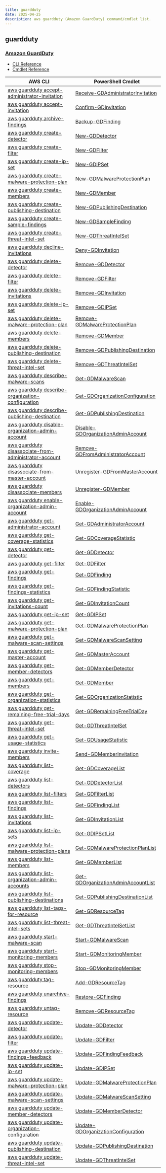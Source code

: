 ```yaml
---
title: guardduty
date: 2025-04-25
description: aws guardduty (Amazon GuardDuty) command/cmdlet list.
---
```


## guardduty

### [Amazon GuardDuty](https://aws.amazon.com/guardduty/)

* [CLI Reference](https://awscli.amazonaws.com/v2/documentation/api/latest/reference/guardduty/index.html)
* [Cmdlet Reference](https://docs.aws.amazon.com/powershell/latest/reference/items/Amazon_GuardDuty_cmdlets.html)

|AWS CLI|PowerShell Cmdlet|
|----|----|
|[aws guardduty accept-administrator-invitation](https://awscli.amazonaws.com/v2/documentation/api/latest/reference/guardduty/accept-administrator-invitation.html)|[Receive-GDAdministratorInvitation](https://docs.aws.amazon.com/powershell/latest/reference/items/Receive-GDAdministratorInvitation.html)|
|[aws guardduty accept-invitation](https://awscli.amazonaws.com/v2/documentation/api/latest/reference/guardduty/accept-invitation.html)|[Confirm-GDInvitation](https://docs.aws.amazon.com/powershell/latest/reference/items/Confirm-GDInvitation.html)|
|[aws guardduty archive-findings](https://awscli.amazonaws.com/v2/documentation/api/latest/reference/guardduty/archive-findings.html)|[Backup-GDFinding](https://docs.aws.amazon.com/powershell/latest/reference/items/Backup-GDFinding.html)|
|[aws guardduty create-detector](https://awscli.amazonaws.com/v2/documentation/api/latest/reference/guardduty/create-detector.html)|[New-GDDetector](https://docs.aws.amazon.com/powershell/latest/reference/items/New-GDDetector.html)|
|[aws guardduty create-filter](https://awscli.amazonaws.com/v2/documentation/api/latest/reference/guardduty/create-filter.html)|[New-GDFilter](https://docs.aws.amazon.com/powershell/latest/reference/items/New-GDFilter.html)|
|[aws guardduty create-ip-set](https://awscli.amazonaws.com/v2/documentation/api/latest/reference/guardduty/create-ip-set.html)|[New-GDIPSet](https://docs.aws.amazon.com/powershell/latest/reference/items/New-GDIPSet.html)|
|[aws guardduty create-malware-protection-plan](https://awscli.amazonaws.com/v2/documentation/api/latest/reference/guardduty/create-malware-protection-plan.html)|[New-GDMalwareProtectionPlan](https://docs.aws.amazon.com/powershell/latest/reference/items/New-GDMalwareProtectionPlan.html)|
|[aws guardduty create-members](https://awscli.amazonaws.com/v2/documentation/api/latest/reference/guardduty/create-members.html)|[New-GDMember](https://docs.aws.amazon.com/powershell/latest/reference/items/New-GDMember.html)|
|[aws guardduty create-publishing-destination](https://awscli.amazonaws.com/v2/documentation/api/latest/reference/guardduty/create-publishing-destination.html)|[New-GDPublishingDestination](https://docs.aws.amazon.com/powershell/latest/reference/items/New-GDPublishingDestination.html)|
|[aws guardduty create-sample-findings](https://awscli.amazonaws.com/v2/documentation/api/latest/reference/guardduty/create-sample-findings.html)|[New-GDSampleFinding](https://docs.aws.amazon.com/powershell/latest/reference/items/New-GDSampleFinding.html)|
|[aws guardduty create-threat-intel-set](https://awscli.amazonaws.com/v2/documentation/api/latest/reference/guardduty/create-threat-intel-set.html)|[New-GDThreatIntelSet](https://docs.aws.amazon.com/powershell/latest/reference/items/New-GDThreatIntelSet.html)|
|[aws guardduty decline-invitations](https://awscli.amazonaws.com/v2/documentation/api/latest/reference/guardduty/decline-invitations.html)|[Deny-GDInvitation](https://docs.aws.amazon.com/powershell/latest/reference/items/Deny-GDInvitation.html)|
|[aws guardduty delete-detector](https://awscli.amazonaws.com/v2/documentation/api/latest/reference/guardduty/delete-detector.html)|[Remove-GDDetector](https://docs.aws.amazon.com/powershell/latest/reference/items/Remove-GDDetector.html)|
|[aws guardduty delete-filter](https://awscli.amazonaws.com/v2/documentation/api/latest/reference/guardduty/delete-filter.html)|[Remove-GDFilter](https://docs.aws.amazon.com/powershell/latest/reference/items/Remove-GDFilter.html)|
|[aws guardduty delete-invitations](https://awscli.amazonaws.com/v2/documentation/api/latest/reference/guardduty/delete-invitations.html)|[Remove-GDInvitation](https://docs.aws.amazon.com/powershell/latest/reference/items/Remove-GDInvitation.html)|
|[aws guardduty delete-ip-set](https://awscli.amazonaws.com/v2/documentation/api/latest/reference/guardduty/delete-ip-set.html)|[Remove-GDIPSet](https://docs.aws.amazon.com/powershell/latest/reference/items/Remove-GDIPSet.html)|
|[aws guardduty delete-malware-protection-plan](https://awscli.amazonaws.com/v2/documentation/api/latest/reference/guardduty/delete-malware-protection-plan.html)|[Remove-GDMalwareProtectionPlan](https://docs.aws.amazon.com/powershell/latest/reference/items/Remove-GDMalwareProtectionPlan.html)|
|[aws guardduty delete-members](https://awscli.amazonaws.com/v2/documentation/api/latest/reference/guardduty/delete-members.html)|[Remove-GDMember](https://docs.aws.amazon.com/powershell/latest/reference/items/Remove-GDMember.html)|
|[aws guardduty delete-publishing-destination](https://awscli.amazonaws.com/v2/documentation/api/latest/reference/guardduty/delete-publishing-destination.html)|[Remove-GDPublishingDestination](https://docs.aws.amazon.com/powershell/latest/reference/items/Remove-GDPublishingDestination.html)|
|[aws guardduty delete-threat-intel-set](https://awscli.amazonaws.com/v2/documentation/api/latest/reference/guardduty/delete-threat-intel-set.html)|[Remove-GDThreatIntelSet](https://docs.aws.amazon.com/powershell/latest/reference/items/Remove-GDThreatIntelSet.html)|
|[aws guardduty describe-malware-scans](https://awscli.amazonaws.com/v2/documentation/api/latest/reference/guardduty/describe-malware-scans.html)|[Get-GDMalwareScan](https://docs.aws.amazon.com/powershell/latest/reference/items/Get-GDMalwareScan.html)|
|[aws guardduty describe-organization-configuration](https://awscli.amazonaws.com/v2/documentation/api/latest/reference/guardduty/describe-organization-configuration.html)|[Get-GDOrganizationConfiguration](https://docs.aws.amazon.com/powershell/latest/reference/items/Get-GDOrganizationConfiguration.html)|
|[aws guardduty describe-publishing-destination](https://awscli.amazonaws.com/v2/documentation/api/latest/reference/guardduty/describe-publishing-destination.html)|[Get-GDPublishingDestination](https://docs.aws.amazon.com/powershell/latest/reference/items/Get-GDPublishingDestination.html)|
|[aws guardduty disable-organization-admin-account](https://awscli.amazonaws.com/v2/documentation/api/latest/reference/guardduty/disable-organization-admin-account.html)|[Disable-GDOrganizationAdminAccount](https://docs.aws.amazon.com/powershell/latest/reference/items/Disable-GDOrganizationAdminAccount.html)|
|[aws guardduty disassociate-from-administrator-account](https://awscli.amazonaws.com/v2/documentation/api/latest/reference/guardduty/disassociate-from-administrator-account.html)|[Remove-GDFromAdministratorAccount](https://docs.aws.amazon.com/powershell/latest/reference/items/Remove-GDFromAdministratorAccount.html)|
|[aws guardduty disassociate-from-master-account](https://awscli.amazonaws.com/v2/documentation/api/latest/reference/guardduty/disassociate-from-master-account.html)|[Unregister-GDFromMasterAccount](https://docs.aws.amazon.com/powershell/latest/reference/items/Unregister-GDFromMasterAccount.html)|
|[aws guardduty disassociate-members](https://awscli.amazonaws.com/v2/documentation/api/latest/reference/guardduty/disassociate-members.html)|[Unregister-GDMember](https://docs.aws.amazon.com/powershell/latest/reference/items/Unregister-GDMember.html)|
|[aws guardduty enable-organization-admin-account](https://awscli.amazonaws.com/v2/documentation/api/latest/reference/guardduty/enable-organization-admin-account.html)|[Enable-GDOrganizationAdminAccount](https://docs.aws.amazon.com/powershell/latest/reference/items/Enable-GDOrganizationAdminAccount.html)|
|[aws guardduty get-administrator-account](https://awscli.amazonaws.com/v2/documentation/api/latest/reference/guardduty/get-administrator-account.html)|[Get-GDAdministratorAccount](https://docs.aws.amazon.com/powershell/latest/reference/items/Get-GDAdministratorAccount.html)|
|[aws guardduty get-coverage-statistics](https://awscli.amazonaws.com/v2/documentation/api/latest/reference/guardduty/get-coverage-statistics.html)|[Get-GDCoverageStatistic](https://docs.aws.amazon.com/powershell/latest/reference/items/Get-GDCoverageStatistic.html)|
|[aws guardduty get-detector](https://awscli.amazonaws.com/v2/documentation/api/latest/reference/guardduty/get-detector.html)|[Get-GDDetector](https://docs.aws.amazon.com/powershell/latest/reference/items/Get-GDDetector.html)|
|[aws guardduty get-filter](https://awscli.amazonaws.com/v2/documentation/api/latest/reference/guardduty/get-filter.html)|[Get-GDFilter](https://docs.aws.amazon.com/powershell/latest/reference/items/Get-GDFilter.html)|
|[aws guardduty get-findings](https://awscli.amazonaws.com/v2/documentation/api/latest/reference/guardduty/get-findings.html)|[Get-GDFinding](https://docs.aws.amazon.com/powershell/latest/reference/items/Get-GDFinding.html)|
|[aws guardduty get-findings-statistics](https://awscli.amazonaws.com/v2/documentation/api/latest/reference/guardduty/get-findings-statistics.html)|[Get-GDFindingStatistic](https://docs.aws.amazon.com/powershell/latest/reference/items/Get-GDFindingStatistic.html)|
|[aws guardduty get-invitations-count](https://awscli.amazonaws.com/v2/documentation/api/latest/reference/guardduty/get-invitations-count.html)|[Get-GDInvitationCount](https://docs.aws.amazon.com/powershell/latest/reference/items/Get-GDInvitationCount.html)|
|[aws guardduty get-ip-set](https://awscli.amazonaws.com/v2/documentation/api/latest/reference/guardduty/get-ip-set.html)|[Get-GDIPSet](https://docs.aws.amazon.com/powershell/latest/reference/items/Get-GDIPSet.html)|
|[aws guardduty get-malware-protection-plan](https://awscli.amazonaws.com/v2/documentation/api/latest/reference/guardduty/get-malware-protection-plan.html)|[Get-GDMalwareProtectionPlan](https://docs.aws.amazon.com/powershell/latest/reference/items/Get-GDMalwareProtectionPlan.html)|
|[aws guardduty get-malware-scan-settings](https://awscli.amazonaws.com/v2/documentation/api/latest/reference/guardduty/get-malware-scan-settings.html)|[Get-GDMalwareScanSetting](https://docs.aws.amazon.com/powershell/latest/reference/items/Get-GDMalwareScanSetting.html)|
|[aws guardduty get-master-account](https://awscli.amazonaws.com/v2/documentation/api/latest/reference/guardduty/get-master-account.html)|[Get-GDMasterAccount](https://docs.aws.amazon.com/powershell/latest/reference/items/Get-GDMasterAccount.html)|
|[aws guardduty get-member-detectors](https://awscli.amazonaws.com/v2/documentation/api/latest/reference/guardduty/get-member-detectors.html)|[Get-GDMemberDetector](https://docs.aws.amazon.com/powershell/latest/reference/items/Get-GDMemberDetector.html)|
|[aws guardduty get-members](https://awscli.amazonaws.com/v2/documentation/api/latest/reference/guardduty/get-members.html)|[Get-GDMember](https://docs.aws.amazon.com/powershell/latest/reference/items/Get-GDMember.html)|
|[aws guardduty get-organization-statistics](https://awscli.amazonaws.com/v2/documentation/api/latest/reference/guardduty/get-organization-statistics.html)|[Get-GDOrganizationStatistic](https://docs.aws.amazon.com/powershell/latest/reference/items/Get-GDOrganizationStatistic.html)|
|[aws guardduty get-remaining-free-trial-days](https://awscli.amazonaws.com/v2/documentation/api/latest/reference/guardduty/get-remaining-free-trial-days.html)|[Get-GDRemainingFreeTrialDay](https://docs.aws.amazon.com/powershell/latest/reference/items/Get-GDRemainingFreeTrialDay.html)|
|[aws guardduty get-threat-intel-set](https://awscli.amazonaws.com/v2/documentation/api/latest/reference/guardduty/get-threat-intel-set.html)|[Get-GDThreatIntelSet](https://docs.aws.amazon.com/powershell/latest/reference/items/Get-GDThreatIntelSet.html)|
|[aws guardduty get-usage-statistics](https://awscli.amazonaws.com/v2/documentation/api/latest/reference/guardduty/get-usage-statistics.html)|[Get-GDUsageStatistic](https://docs.aws.amazon.com/powershell/latest/reference/items/Get-GDUsageStatistic.html)|
|[aws guardduty invite-members](https://awscli.amazonaws.com/v2/documentation/api/latest/reference/guardduty/invite-members.html)|[Send-GDMemberInvitation](https://docs.aws.amazon.com/powershell/latest/reference/items/Send-GDMemberInvitation.html)|
|[aws guardduty list-coverage](https://awscli.amazonaws.com/v2/documentation/api/latest/reference/guardduty/list-coverage.html)|[Get-GDCoverageList](https://docs.aws.amazon.com/powershell/latest/reference/items/Get-GDCoverageList.html)|
|[aws guardduty list-detectors](https://awscli.amazonaws.com/v2/documentation/api/latest/reference/guardduty/list-detectors.html)|[Get-GDDetectorList](https://docs.aws.amazon.com/powershell/latest/reference/items/Get-GDDetectorList.html)|
|[aws guardduty list-filters](https://awscli.amazonaws.com/v2/documentation/api/latest/reference/guardduty/list-filters.html)|[Get-GDFilterList](https://docs.aws.amazon.com/powershell/latest/reference/items/Get-GDFilterList.html)|
|[aws guardduty list-findings](https://awscli.amazonaws.com/v2/documentation/api/latest/reference/guardduty/list-findings.html)|[Get-GDFindingList](https://docs.aws.amazon.com/powershell/latest/reference/items/Get-GDFindingList.html)|
|[aws guardduty list-invitations](https://awscli.amazonaws.com/v2/documentation/api/latest/reference/guardduty/list-invitations.html)|[Get-GDInvitationList](https://docs.aws.amazon.com/powershell/latest/reference/items/Get-GDInvitationList.html)|
|[aws guardduty list-ip-sets](https://awscli.amazonaws.com/v2/documentation/api/latest/reference/guardduty/list-ip-sets.html)|[Get-GDIPSetList](https://docs.aws.amazon.com/powershell/latest/reference/items/Get-GDIPSetList.html)|
|[aws guardduty list-malware-protection-plans](https://awscli.amazonaws.com/v2/documentation/api/latest/reference/guardduty/list-malware-protection-plans.html)|[Get-GDMalwareProtectionPlanList](https://docs.aws.amazon.com/powershell/latest/reference/items/Get-GDMalwareProtectionPlanList.html)|
|[aws guardduty list-members](https://awscli.amazonaws.com/v2/documentation/api/latest/reference/guardduty/list-members.html)|[Get-GDMemberList](https://docs.aws.amazon.com/powershell/latest/reference/items/Get-GDMemberList.html)|
|[aws guardduty list-organization-admin-accounts](https://awscli.amazonaws.com/v2/documentation/api/latest/reference/guardduty/list-organization-admin-accounts.html)|[Get-GDOrganizationAdminAccountList](https://docs.aws.amazon.com/powershell/latest/reference/items/Get-GDOrganizationAdminAccountList.html)|
|[aws guardduty list-publishing-destinations](https://awscli.amazonaws.com/v2/documentation/api/latest/reference/guardduty/list-publishing-destinations.html)|[Get-GDPublishingDestinationList](https://docs.aws.amazon.com/powershell/latest/reference/items/Get-GDPublishingDestinationList.html)|
|[aws guardduty list-tags-for-resource](https://awscli.amazonaws.com/v2/documentation/api/latest/reference/guardduty/list-tags-for-resource.html)|[Get-GDResourceTag](https://docs.aws.amazon.com/powershell/latest/reference/items/Get-GDResourceTag.html)|
|[aws guardduty list-threat-intel-sets](https://awscli.amazonaws.com/v2/documentation/api/latest/reference/guardduty/list-threat-intel-sets.html)|[Get-GDThreatIntelSetList](https://docs.aws.amazon.com/powershell/latest/reference/items/Get-GDThreatIntelSetList.html)|
|[aws guardduty start-malware-scan](https://awscli.amazonaws.com/v2/documentation/api/latest/reference/guardduty/start-malware-scan.html)|[Start-GDMalwareScan](https://docs.aws.amazon.com/powershell/latest/reference/items/Start-GDMalwareScan.html)|
|[aws guardduty start-monitoring-members](https://awscli.amazonaws.com/v2/documentation/api/latest/reference/guardduty/start-monitoring-members.html)|[Start-GDMonitoringMember](https://docs.aws.amazon.com/powershell/latest/reference/items/Start-GDMonitoringMember.html)|
|[aws guardduty stop-monitoring-members](https://awscli.amazonaws.com/v2/documentation/api/latest/reference/guardduty/stop-monitoring-members.html)|[Stop-GDMonitoringMember](https://docs.aws.amazon.com/powershell/latest/reference/items/Stop-GDMonitoringMember.html)|
|[aws guardduty tag-resource](https://awscli.amazonaws.com/v2/documentation/api/latest/reference/guardduty/tag-resource.html)|[Add-GDResourceTag](https://docs.aws.amazon.com/powershell/latest/reference/items/Add-GDResourceTag.html)|
|[aws guardduty unarchive-findings](https://awscli.amazonaws.com/v2/documentation/api/latest/reference/guardduty/unarchive-findings.html)|[Restore-GDFinding](https://docs.aws.amazon.com/powershell/latest/reference/items/Restore-GDFinding.html)|
|[aws guardduty untag-resource](https://awscli.amazonaws.com/v2/documentation/api/latest/reference/guardduty/untag-resource.html)|[Remove-GDResourceTag](https://docs.aws.amazon.com/powershell/latest/reference/items/Remove-GDResourceTag.html)|
|[aws guardduty update-detector](https://awscli.amazonaws.com/v2/documentation/api/latest/reference/guardduty/update-detector.html)|[Update-GDDetector](https://docs.aws.amazon.com/powershell/latest/reference/items/Update-GDDetector.html)|
|[aws guardduty update-filter](https://awscli.amazonaws.com/v2/documentation/api/latest/reference/guardduty/update-filter.html)|[Update-GDFilter](https://docs.aws.amazon.com/powershell/latest/reference/items/Update-GDFilter.html)|
|[aws guardduty update-findings-feedback](https://awscli.amazonaws.com/v2/documentation/api/latest/reference/guardduty/update-findings-feedback.html)|[Update-GDFindingFeedback](https://docs.aws.amazon.com/powershell/latest/reference/items/Update-GDFindingFeedback.html)|
|[aws guardduty update-ip-set](https://awscli.amazonaws.com/v2/documentation/api/latest/reference/guardduty/update-ip-set.html)|[Update-GDIPSet](https://docs.aws.amazon.com/powershell/latest/reference/items/Update-GDIPSet.html)|
|[aws guardduty update-malware-protection-plan](https://awscli.amazonaws.com/v2/documentation/api/latest/reference/guardduty/update-malware-protection-plan.html)|[Update-GDMalwareProtectionPlan](https://docs.aws.amazon.com/powershell/latest/reference/items/Update-GDMalwareProtectionPlan.html)|
|[aws guardduty update-malware-scan-settings](https://awscli.amazonaws.com/v2/documentation/api/latest/reference/guardduty/update-malware-scan-settings.html)|[Update-GDMalwareScanSetting](https://docs.aws.amazon.com/powershell/latest/reference/items/Update-GDMalwareScanSetting.html)|
|[aws guardduty update-member-detectors](https://awscli.amazonaws.com/v2/documentation/api/latest/reference/guardduty/update-member-detectors.html)|[Update-GDMemberDetector](https://docs.aws.amazon.com/powershell/latest/reference/items/Update-GDMemberDetector.html)|
|[aws guardduty update-organization-configuration](https://awscli.amazonaws.com/v2/documentation/api/latest/reference/guardduty/update-organization-configuration.html)|[Update-GDOrganizationConfiguration](https://docs.aws.amazon.com/powershell/latest/reference/items/Update-GDOrganizationConfiguration.html)|
|[aws guardduty update-publishing-destination](https://awscli.amazonaws.com/v2/documentation/api/latest/reference/guardduty/update-publishing-destination.html)|[Update-GDPublishingDestination](https://docs.aws.amazon.com/powershell/latest/reference/items/Update-GDPublishingDestination.html)|
|[aws guardduty update-threat-intel-set](https://awscli.amazonaws.com/v2/documentation/api/latest/reference/guardduty/update-threat-intel-set.html)|[Update-GDThreatIntelSet](https://docs.aws.amazon.com/powershell/latest/reference/items/Update-GDThreatIntelSet.html)|

